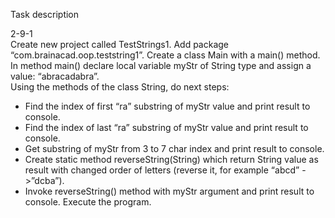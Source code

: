 Task description  
  
  2-9-1  
  Create new project called TestStrings1. Add package “com.brainacad.oop.teststring1”. Create a class Main with a main() method. In method main() declare local variable myStr of String type and assign a value: “abracadabra”.  
  Using the methods of the class String, do next steps:  
  -	Find the index of first “ra” substring  of myStr value and print result to console.  
  -	Find the index of last “ra” substring of myStr value and print result to console.  
  -	Get substring of myStr from 3 to 7 char index and print result to console.  
  -	Create static method reverseString(String) which return String value as result with changed order of letters 
(reverse it, for example “abcd” ->”dcba”).  
  -	Invoke reverseString() method with myStr argument and print result to console. Execute the program. 
